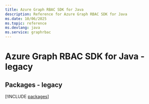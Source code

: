 ```yaml
---
title: Azure Graph RBAC SDK for Java
description: Reference for Azure Graph RBAC SDK for Java
ms.date: 10/06/2025
ms.topic: reference
ms.devlang: java
ms.service: graphrbac
---
```

# Azure Graph RBAC SDK for Java - legacy
## Packages - legacy
[!INCLUDE [packages](graph-rbac-index.md)]